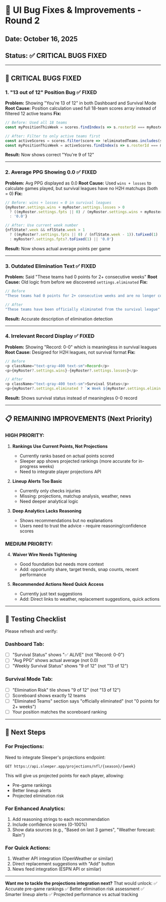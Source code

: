 # 🐛 UI Bug Fixes & Improvements - Round 2

## **Date:** October 16, 2025
## **Status:** ✅ CRITICAL BUGS FIXED

---

## 🔴 **CRITICAL BUGS FIXED**

### **1. "13 out of 12" Position Bug** ✅ FIXED
**Problem:** Showing "You're 13 of 12" in both Dashboard and Survival Mode
**Root Cause:** Position calculation used full 18-team scores array instead of filtered 12 active teams
**Fix:**
```typescript
// Before: Used all 18 teams
const myPositionThisWeek = scores.findIndex(s => s.rosterId === myRoster.roster_id) + 1;

// After: Filter to only active teams first
const activeScores = scores.filter(score => !eliminatedTeams.includes(score.rosterId));
const myPositionThisWeek = activeScores.findIndex(s => s.rosterId === myRoster.roster_id) + 1;
```
**Result:** Now shows correct "You're 9 of 12"

---

### **2. Average PPG Showing 0.0** ✅ FIXED
**Problem:** Avg PPG displayed as 0.0
**Root Cause:** Used `wins + losses` to calculate games played, but survival leagues have no H2H matchups (both = 0)
**Fix:**
```typescript
// Before: wins + losses = 0 in survival leagues
{myRoster.settings.wins + myRoster.settings.losses > 0
  ? ((myRoster.settings.fpts || 0) / (myRoster.settings.wins + myRoster.settings.losses)).toFixed(1)
  : '0.0'}

// After: Use current week number
{nflState?.week && nflState.week > 1
  ? ((myRoster?.settings.fpts || 0) / (nflState.week - 1)).toFixed(1)
  : myRoster?.settings.fpts?.toFixed(1) || '0.0'}
```
**Result:** Now shows actual average points per game

---

### **3. Outdated Elimination Text** ✅ FIXED
**Problem:** Said "These teams had 0 points for 2+ consecutive weeks"
**Root Cause:** Old logic from before we discovered `settings.eliminated`
**Fix:**
```typescript
// Before
"These teams had 0 points for 2+ consecutive weeks and are no longer competing"

// After
"These teams have been officially eliminated from the survival league"
```
**Result:** Accurate description of elimination detection

---

### **4. Irrelevant Record Display** ✅ FIXED
**Problem:** Showing "Record: 0-0" which is meaningless in survival leagues
**Root Cause:** Designed for H2H leagues, not survival format
**Fix:**
```typescript
// Before
<p className="text-gray-400 text-sm">Record</p>
<p>{myRoster?.settings.wins}-{myRoster?.settings.losses}</p>

// After
<p className="text-gray-400 text-sm">Survival Status</p>
<p>{myRoster?.settings.eliminated ? `❌ Week ${myRoster.settings.eliminated}` : '✅ ALIVE'}</p>
```
**Result:** Shows survival status instead of meaningless 0-0 record

---

## 📋 **REMAINING IMPROVEMENTS (Next Priority)**

### **HIGH PRIORITY:**
1. **Rankings Use Current Points, Not Projections**
   - Currently ranks based on actual points scored
   - Sleeper app shows projected rankings (more accurate for in-progress weeks)
   - Need to integrate player projections API

2. **Lineup Alerts Too Basic**
   - Currently only checks injuries
   - Missing: projections, matchup analysis, weather, news
   - Need deeper analytical logic

3. **Deep Analytics Lacks Reasoning**
   - Shows recommendations but no explanations
   - Users need to trust the advice - require reasoning/confidence scores

### **MEDIUM PRIORITY:**
4. **Waiver Wire Needs Tightening**
   - Good foundation but needs more context
   - Add: opportunity share, target trends, snap counts, recent performance

5. **Recommended Actions Need Quick Access**
   - Currently just text suggestions
   - Add: Direct links to weather, replacement suggestions, quick actions

---

## 🎯 **Testing Checklist**

Please refresh and verify:

### **Dashboard Tab:**
- [ ] "Survival Status" shows "✅ ALIVE" (not "Record: 0-0")
- [ ] "Avg PPG" shows actual average (not 0.0)
- [ ] "Weekly Survival Status" shows "9 of 12" (not "13 of 12")

### **Survival Mode Tab:**
- [ ] "Elimination Risk" tile shows "9 of 12" (not "13 of 12")
- [ ] Scoreboard shows exactly 12 teams
- [ ] "Eliminated Teams" section says "officially eliminated" (not "0 points for 2+ weeks")
- [ ] Your position matches the scoreboard ranking

---

## 🔮 **Next Steps**

### **For Projections:**
Need to integrate Sleeper's projections endpoint:
```
GET https://api.sleeper.app/projections/nfl/{season}/{week}
```
This will give us projected points for each player, allowing:
- Pre-game rankings
- Better lineup alerts
- Projected elimination risk

### **For Enhanced Analytics:**
1. Add reasoning strings to each recommendation
2. Include confidence scores (0-100%)
3. Show data sources (e.g., "Based on last 3 games", "Weather forecast: Rain")

### **For Quick Actions:**
1. Weather API integration (OpenWeather or similar)
2. Direct replacement suggestions with "Add" button
3. News feed integration (ESPN API or similar)

---

**Want me to tackle the projections integration next?** That would unlock:
✅ Accurate pre-game rankings
✅ Better elimination risk assessment
✅ Smarter lineup alerts
✅ Projected performance vs actual tracking
